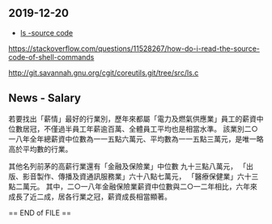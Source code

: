 
## 2019-12-20

* [ls -source code](https://stackoverflow.com/questions/53547178/aligning-columns-in-ls)


https://stackoverflow.com/questions/11528267/how-do-i-read-the-source-code-of-shell-commands


http://git.savannah.gnu.org/cgit/coreutils.git/tree/src/ls.c

## News - Salary

若要找出「薪情」最好的行業別，歷年來都屬「電力及燃氣供應業」員工的薪資中位數居冠，不僅過半員工年薪逾百萬、全體員工平均也是相當水準。
該業別二○一八年全年總薪資中位數為一一五點六萬元、平均數為一一五點三萬元，是唯一略高於平均數的行業。

其他名列前茅的高薪行業還有「金融及保險業」中位數 九十三點八萬元，
「出版、影音製作、傳播及資通訊服務業」六十八點七萬元，
「醫療保健業」六十三點二萬元。
其中，二○一八年金融保險業薪資中位數與二○一二年相比，六年來成長了近二成，居各行業之冠，薪資成長相當顯著。


== END of FILE ==
